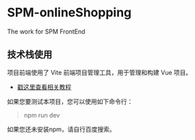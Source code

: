 # SPM-onlineShopping
The work for SPM FrontEnd

## 技术栈使用

项目前端使用了 Vite 前端项目管理工具，用于管理和构建 Vue 项目。

- [戳这里查看相关教程](https://vitejs.cn/vite3-cn/guide/)

如果您要测试本项目，您可以使用如下命令行：

> npm run dev

如果您还未安装npm，请自行百度搜索。